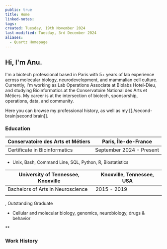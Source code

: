 ```yaml
---
public: true
title: Home
linked-notes: 
tags: 
created: Tuesday, 19th November 2024
last-modified: Tuesday, 3rd December 2024
aliases:
  - Quartz Homepage
---
```

## Hi, I'm Anu. 
I'm a biotech professional based in Paris with 5+ years of lab experience across molecular biology, neurodevelopment, and mammalian cell culture. Currently, I'm working as Lab Operations Associate at Biolabs Hotel-Dieu, and studying Bioinformatics at the Conservatoire National des Arts et Métiers. My career is at the intersection of biotech, sponsorship, operations, data, and community.

Here you can browse my professional history, as well as my [[./second-brain|second brain]].

### Education

| Conservatoire des Arts et Métiers | Paris, Île-de-France     |
| --------------------------------- | ------------------------ |
| Certificate in Bioinformatics     | September 2024 - Present |
- Unix, Bash, Command Line, SQL, Python, R, Biostatistics

| University of Tennessee, Knoxville | Knoxville, Tennessee, USA |
| ---------------------------------- | ------------------------- |
| Bachelors of Arts in Neuroscience  | 2015 - 2019               |
|                                    |                           |






    

 

, Outstanding Graduate 

- Cellular and molecular biology, genomics, neurobiology, drugs & behavior
    

**

### Work History


